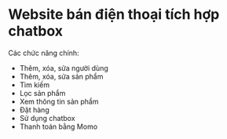 # Website bán điện thoại tích hợp chatbox
Các chức năng chính:
- Thêm, xóa, sửa người dùng
- Thêm, xóa, sửa sản phẩm
- Tìm kiếm
- Lọc sản phẩm
- Xem thông tin sản phẩm
- Đặt hàng
- Sử dụng chatbox
- Thanh toán bằng Momo
